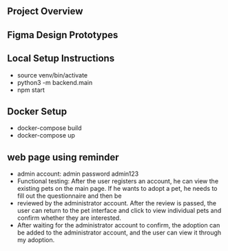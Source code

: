 ## Project Overview
## Figma Design Prototypes

## Local Setup Instructions
  - source venv/bin/activate
  - python3 -m backend.main
  - npm start

## Docker Setup
  - docker-compose build
  - docker-compose up

## web page using reminder
  - admin account: admin password admin123
  - Functional testing: After the user registers an account, he can view the existing pets on the main page. If he wants to adopt a pet, he needs to fill out the questionnaire and then be 
  - reviewed by the administrator account. After the review is passed, the user can return to the pet interface and click to view individual pets and confirm whether they are interested.
  - After waiting for the administrator account to confirm, the adoption can be added to the administrator account, and the user can view it through my adoption.